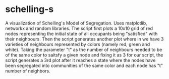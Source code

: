 # schelling-s
A visualization of Schelling's Model of Segregation.
Uses matplotlib, networkx and random libraries. The script first plots a 10x10 grid of red nodes representing the initial state of all occupants being "satisfied" with their neighbours. Then the script generates another plot where in we have 3 varieties of neighbours represented by colors (namely red, green and white). Taking the parameter "t" as the number of neighbours needed to be of the same color to saitsfy a given node and fixing it as 3 for our script, the script generates a 3rd plot after it reaches a state where the nodes have been segregated into communities of the same color and each node has "t" number of neighbors.

